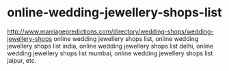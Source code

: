 # online-wedding-jewellery-shops-list
http://www.marriagepredictions.com/directory/wedding-shops/wedding-jewellery-shops online wedding jewellery shops list, online wedding jewellery shops list india, online wedding jewellery shops list delhi, online wedding jewellery shops list mumbai, online wedding jewellery shops list jaipur, etc.
